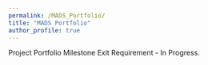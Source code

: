 ```yaml
---
permalink: /MADS_Portfolio/
title: "MADS Portfolio"
author_profile: true
---
```


Project Portfolio Milestone Exit Requirement - In Progress.
